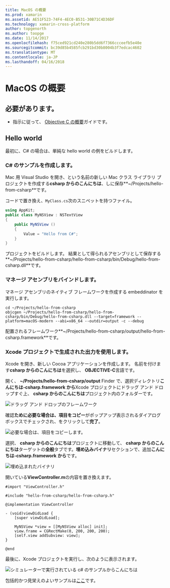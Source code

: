 ```yaml
---
title: MacOS の概要
ms.prod: xamarin
ms.assetid: AE51F523-74F4-4EC0-B531-30B71C4D36DF
ms.technology: xamarin-cross-platform
author: topgenorth
ms.author: toopge
ms.date: 11/14/2017
ms.openlocfilehash: f75ced921cd240e280b5dd6f7366ccceefb5e40e
ms.sourcegitcommit: bc39d85b4585fcb291bd30b8004b3f7edcac4602
ms.translationtype: MT
ms.contentlocale: ja-JP
ms.lasthandoff: 04/16/2018
---
```

# <a name="getting-started-with-macos"></a>MacOS の概要


## <a name="what-you-will-need"></a>必要があります。

* 指示に従って、 [Objective C の概要](~/tools/dotnet-embedding/get-started/objective-c/index.md)ガイドです。

## <a name="hello-world"></a>Hello world

最初に、C# の場合は、単純な hello world の例をビルドします。

### <a name="create-c-sample"></a>C# のサンプルを作成します。

Mac 用 Visual Studio を開き、という名前の新しい Mac クラス ライブラリ プロジェクトを作成する**csharp からのこんにちは**、しに保存**~/Projects/hello-from-csharp**です。

コードで置き換え、`MyClass.cs`次のスニペットを持つファイル。

```csharp
using AppKit;
public class MyNSView : NSTextView
{
    public MyNSView ()
    {
        Value = "Hello from C#";
    }
}
```

プロジェクトをビルドします。 結果として得られるアセンブリとして保存する**~/Projects/hello-from-csharp/hello-from-csharp/bin/Debug/hello-from-csharp.dll**です。

### <a name="bind-the-managed-assembly"></a>マネージ アセンブリをバインドします。

マネージ アセンブリのネイティブ フレームワークを作成する embeddinator を実行します。

```shell
cd ~/Projects/hello-from-csharp
objcgen ~/Projects/hello-from-csharp/hello-from-csharp/bin/Debug/hello-from-csharp.dll --target=framework --platform=macOS-modern --abi=x86_64 --outdir=output -c --debug
```

配置されるフレームワーク**~/Projects/hello-from-csharp/output/hello-from-csharp.framework**です。

### <a name="use-the-generated-output-in-an-xcode-project"></a>Xcode プロジェクトで生成された出力を使用します。

Xcode を開き、新しい Cocoa アプリケーションを作成します。 名前を付けます**csharp からのこんにちは**を選択し、 **OBJECTIVE-C**言語です。

開く、 **~/Projects/hello-from-csharp/output** Finder で、選択ディレクトリ**こんにちは-csharp.framework から**Xcode プロジェクトにドラッグ アンド ドロップすぐ上、 **csharp からのこんにちは**プロジェクト内のフォルダーです。

![ドラッグ アンド ドロップのフレームワーク](macos-images/hello-from-csharp-mac-drag-drop-framework.png)

確認**ために必要な場合は、項目をコピー**がポップアップ表示されるダイアログ ボックスでチェックされ、をクリックして**完了**。

![必要な場合は、項目をコピーします。](macos-images/hello-from-csharp-mac-copy-items-if-needed.png)

選択、 **csharp からのこんにちは**プロジェクトに移動して、 **csharp からのこんにちは**ターゲットの**全般**タブです。**埋め込みバイナリ**セクションで、追加**こんにちは-csharp.framework から**です。

![埋め込まれたバイナリ](macos-images/hello-from-csharp-mac-embedded-binaries.png)

開いている**ViewController.m**の内容を置き換えます。

```objc
#import "ViewController.h"

#include "hello-from-csharp/hello-from-csharp.h"

@implementation ViewController

- (void)viewDidLoad {
    [super viewDidLoad];
    
    MyNSView *view = [[MyNSView alloc] init];
    view.frame = CGRectMake(0, 200, 200, 200);
    [self.view addSubview: view];
}

@end
```

最後に、Xcode プロジェクトを実行し、次のように表示されます。

![シミュレーターで実行されている c# のサンプルからこんにちは](macos-images/hello-from-csharp-mac.png)

包括的かつ見栄えのよいサンプルは[ここ](https://github.com/mono/Embeddinator-4000/tree/objc/samples/mac/weather)です。
